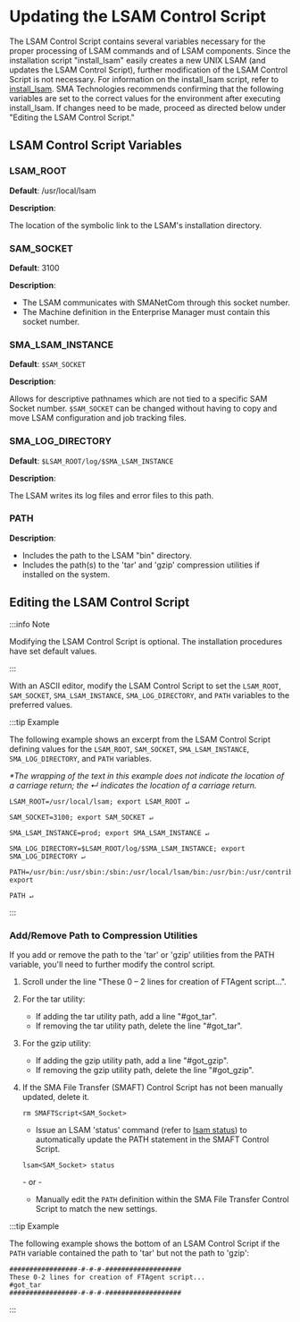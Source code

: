 # Updating the LSAM Control Script

The LSAM Control Script contains several variables necessary for the proper processing of LSAM commands and of LSAM components. Since the installation script "install_lsam" easily creates a new UNIX LSAM (and updates the LSAM Control Script), further modification of the LSAM Control Script is not necessary. For information on the install_lsam script, refer to [install_lsam](../operations/utilities/install-lsam). SMA Technologies recommends confirming that the following variables are set to the correct values for the environment after executing install_lsam. If changes need to be made, proceed as directed below under "Editing the LSAM Control Script."

## LSAM Control Script Variables

### LSAM_ROOT

**Default**: /usr/local/lsam

**Description**:

The location of the symbolic link to the LSAM's installation directory.

### SAM_SOCKET

**Default**: 3100

**Description**:

* The LSAM communicates with SMANetCom through this socket number.
* The Machine definition in the Enterprise Manager must contain this socket number.

### SMA_LSAM_INSTANCE

**Default**: ```$SAM_SOCKET```

**Description**:

Allows for descriptive pathnames which are not tied to a specific SAM Socket number. ```$SAM_SOCKET``` can be changed without having to copy and move LSAM configuration and job tracking files.

### SMA_LOG_DIRECTORY

**Default**: ```$LSAM_ROOT/log/$SMA_LSAM_INSTANCE```

**Description**:

The LSAM writes its log files and error files to this path.

### PATH

**Description**:

* Includes the path to the LSAM "bin" directory.
* Includes the path(s) to the 'tar' and 'gzip' compression utilities if installed on the system.

## Editing the LSAM Control Script

:::info Note

Modifying the LSAM Control Script is optional. The installation procedures have set default values.

:::

With an ASCII editor, modify the LSAM Control Script to set the ```LSAM_ROOT```, ```SAM_SOCKET```, ```SMA_LSAM_INSTANCE```, ```SMA_LOG_DIRECTORY```, and ```PATH``` variables to the preferred values.

:::tip Example

The following example shows an excerpt from the LSAM Control Script defining values for the ```LSAM_ROOT```, ```SAM_SOCKET```, ```SMA_LSAM_INSTANCE```, ```SMA_LOG_DIRECTORY```, and ```PATH``` variables.


*\*The wrapping of the text in this example does not indicate the location of a carriage return; the ↵ indicates the location of a carriage return.*


```
LSAM_ROOT=/usr/local/lsam; export LSAM_ROOT ↵

SAM_SOCKET=3100; export SAM_SOCKET ↵

SMA_LSAM_INSTANCE=prod; export SMA_LSAM_INSTANCE ↵

SMA_LOG_DIRECTORY=$LSAM_ROOT/log/$SMA_LSAM_INSTANCE; export SMA_LOG_DIRECTORY ↵

PATH=/usr/bin:/usr/sbin:/sbin:/usr/local/lsam/bin:/usr/bin:/usr/contrib/bin; export

PATH ↵
```

:::

### Add/Remove Path to Compression Utilities

If you add or remove the path to the 'tar' or 'gzip' utilities from the PATH variable, you'll need to further modify the control script.

1. Scroll under the line "These 0 – 2 lines for creation of FTAgent script...".
2. For the tar utility:
    * If adding the tar utility path, add a line "#got_tar".
    * If removing the tar utility path, delete the line "#got_tar".
3. For the gzip utility:
    * If adding the gzip utility path, add a line "#got_gzip".
    * If removing the gzip utility path, delete the line "#got_gzip".
4. If the SMA File Transfer (SMAFT) Control Script has not been manually updated, delete it.

    ```rm SMAFTScript<SAM_Socket>```

    * Issue an LSAM 'status' command (refer to [lsam status](../operations/unix-lsam-commands#lsam-status)) to automatically update the PATH statement in the SMAFT Control Script.

    ```lsam<SAM_Socket> status```

    \- or -

    * Manually edit the ```PATH``` definition within the SMA File Transfer Control Script to match the new settings.


:::tip Example

The following example shows the bottom of an LSAM Control Script if the ```PATH``` variable contained the path to 'tar' but not the path to 'gzip':

```
#################-#-#-#-###################
These 0-2 lines for creation of FTAgent script...
#got_tar
#################-#-#-#-###################
```

:::